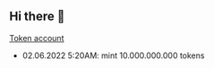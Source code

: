 ## Hi there 👋

[Token account](https://solscan.io/token/4bFzGA2egYfAqdaVzX4TcQ8j7QD5tYVu5HUkpHpRWEQc?cluster=devnet)

- 02.06.2022 5:20AM: mint 10.000.000.000 tokens

<!-- **Here are some ideas to get you started:**

🙋‍♀️ A short introduction - what is your organization all about?
🌈 Contribution guidelines - how can the community get involved?
👩‍💻 Useful resources - where can the community find your docs? Is there anything else the community should know?
🍿 Fun facts - what does your team eat for breakfast?
🧙 Remember, you can do mighty things with the power of [Markdown](https://docs.github.com/github/writing-on-github/getting-started-with-writing-and-formatting-on-github/basic-writing-and-formatting-syntax)
 -->
